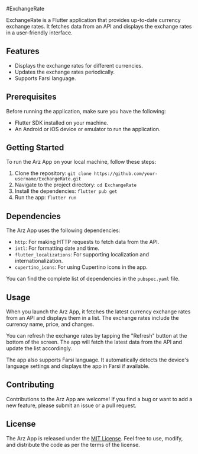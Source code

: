 #ExchangeRate

ExchangeRate is a Flutter application that provides up-to-date currency exchange rates. It fetches data from an API and displays the exchange rates in a user-friendly interface.

## Features

- Displays the exchange rates for different currencies.
- Updates the exchange rates periodically.
- Supports Farsi language.

## Prerequisites

Before running the application, make sure you have the following:

- Flutter SDK installed on your machine.
- An Android or iOS device or emulator to run the application.

## Getting Started

To run the Arz App on your local machine, follow these steps:

1. Clone the repository: `git clone https://github.com/your-username/ExchangeRate.git`
2. Navigate to the project directory: `cd ExchangeRate`
3. Install the dependencies: `flutter pub get`
4. Run the app: `flutter run`

## Dependencies

The Arz App uses the following dependencies:

- `http`: For making HTTP requests to fetch data from the API.
- `intl`: For formatting date and time.
- `flutter_localizations`: For supporting localization and internationalization.
- `cupertino_icons`: For using Cupertino icons in the app.

You can find the complete list of dependencies in the `pubspec.yaml` file.

## Usage

When you launch the Arz App, it fetches the latest currency exchange rates from an API and displays them in a list. The exchange rates include the currency name, price, and changes.

You can refresh the exchange rates by tapping the "Refresh" button at the bottom of the screen. The app will fetch the latest data from the API and update the list accordingly.

The app also supports Farsi language. It automatically detects the device's language settings and displays the app in Farsi if available.

## Contributing

Contributions to the Arz App are welcome! If you find a bug or want to add a new feature, please submit an issue or a pull request.

## License

The Arz App is released under the [MIT License](LICENSE). Feel free to use, modify, and distribute the code as per the terms of the license.
